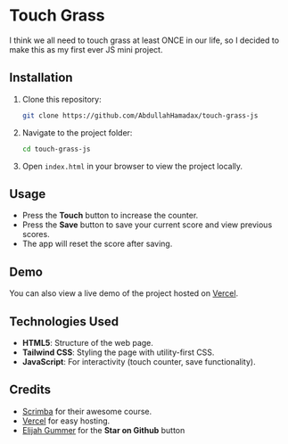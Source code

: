 # Touch Grass

I think we all need to touch grass at least ONCE in our life, so I decided to make this as my first ever JS mini project.

## Installation

1. Clone this repository:

   ```bash
   git clone https://github.com/AbdullahHamadax/touch-grass-js
   ```

2. Navigate to the project folder:

   ```bash
   cd touch-grass-js
   ```

3. Open `index.html` in your browser to view the project locally.

## Usage

- Press the **Touch** button to increase the counter.
- Press the **Save** button to save your current score and view previous scores.
- The app will reset the score after saving.

## Demo

You can also view a live demo of the project hosted on [Vercel](https://touch-grass-js.vercel.app/).

## Technologies Used

- **HTML5**: Structure of the web page.
- **Tailwind CSS**: Styling the page with utility-first CSS.
- **JavaScript**: For interactivity (touch counter, save functionality).

## Credits

- [Scrimba](https://scrimba.com/home) for their awesome course.
- [Vercel](https://vercel.com) for easy hosting.
- [Elijah Gummer](https://uiverse.io/@elijahgummer) for the **Star on Github** button
